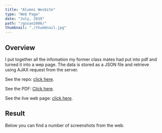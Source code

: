 ```yaml
---
title: "Alumni Wesbite"
type: "Web Page"
date: "July, 2019"
path: "/gosan2006/"
thumbnail: "./thumbnail.jpg"
---
```


## Overview

I put together all the infomation my former class mates had put into pdf and turned it into a wep page. The data is stored as a JSON file and retrieve using AJAX request from the server.

See the repo: [click here](https://github.com/dankore/gss-gwarinpa-2006-set "GitHub Repo").

See the PDF: [Click here](https://1drv.ms/b/s!AuOdQ10mJ7QNhM0yuTVCjtjSiwEVDg?e=mg3Tix "PDF").

See the live web page: [click here](https://gosan06.netlify.com/ "Live Preview").

## Result

Below you can find a number of screenshots from the web.

<!-- ![Screenshot 1](./image1.jpg)
![Screenshot 2](./image2.jpg)
![Screenshot 3](./image3.jpg) -->
